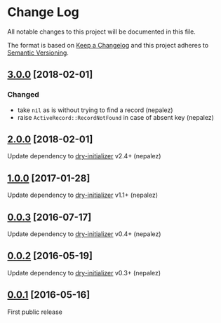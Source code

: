 # Change Log

All notable changes to this project will be documented in this file.

The format is based on [Keep a Changelog](http://keepachangelog.com/)
and this project adheres to [Semantic Versioning](http://semver.org/).

## [3.0.0] [2018-02-01]

### Changed
- take `nil` as is without trying to find a record (nepalez)
- raise `ActiveRecord::RecordNotFound` in case of absent key (nepalez)

## [2.0.0] [2018-02-01]

Update dependency to [dry-initializer] v2.4+ (nepalez)

## [1.0.0] [2017-01-28]

Update dependency to [dry-initializer] v1.1+ (nepalez)

## [0.0.3] [2016-07-17]

Update dependency to [dry-initializer] v0.4+ (nepalez)

## [0.0.2] [2016-05-19]

Update dependency to [dry-initializer] v0.3+ (nepalez)

## [0.0.1] [2016-05-16]

First public release

[dry-initializer]: https://github.com/dry-rb/dry-initializer
[0.0.1]: https://github.com/nepalez/dry-initializer-rails/compare/ab07725...v0.0.1
[0.0.2]: https://github.com/nepalez/dry-initializer-rails/compare/v0.0.1...v0.0.2
[0.0.3]: https://github.com/nepalez/dry-initializer-rails/compare/v0.0.2...v0.0.3
[1.0.0]: https://github.com/nepalez/dry-initializer-rails/compare/v0.0.3...v1.0.0
[2.0.0]: https://github.com/nepalez/dry-initializer-rails/compare/v1.0.0...v2.0.0
[3.0.0]: https://github.com/nepalez/dry-initializer-rails/compare/v2.0.0...v3.0.0
